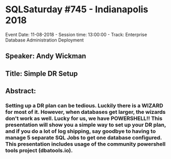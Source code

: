 # SQLSaturday #745 - Indianapolis 2018
Event Date: 11-08-2018 - Session time: 13:00:00 - Track: Enterprise Database Administration  Deployment
## Speaker: Andy Wickman
## Title: Simple DR Setup
## Abstract:
### Setting up a DR plan can be tedious.  Luckily there is a WIZARD for most of it.  However, when databases get larger, the wizards don't work as well.  Lucky for us, we have POWERSHELL!!  This presentation will show you a simple way to set up your DR plan, and if you do a lot of log shipping, say goodbye to having to manage 5 separate SQL Jobs to get one database configured.  This presentation includes usage of the community powershell tools project (dbatools.io).
